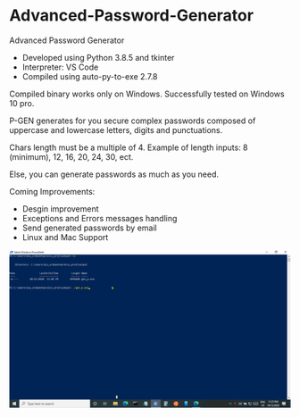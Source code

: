 # Advanced-Password-Generator
Advanced Password Generator

- Developed using Python 3.8.5 and tkinter
- Interpreter: VS Code
- Compiled using auto-py-to-exe 2.7.8

Compiled binary works only on Windows. Successfully tested on Windows 10 pro.


P-GEN generates for you secure complex passwords composed of uppercase and lowercase letters, digits and punctuations.

Chars length must be a multiple of 4. Example of length inputs: 8 (minimum), 12, 16, 20, 24, 30, ect.

Else, you can generate passwords as much as you need.


Coming Improvements: 

- Desgin improvement
- Exceptions and Errors messages handling
- Send generated passwords by email
- Linux and Mac Support




![p-gen.gif](https://github.com/IT-Support-L2/Advanced-Password-Generator/blob/main/p-gen.gif)


